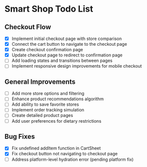 # Smart Shop Todo List

## Checkout Flow
- [x] Implement initial checkout page with store comparison
- [x] Connect the cart button to navigate to the checkout page
- [x] Create checkout confirmation page
- [x] Update checkout page to redirect to confirmation page
- [ ] Add loading states and transitions between pages
- [ ] Implement responsive design improvements for mobile checkout

## General Improvements
- [ ] Add more store options and filtering
- [ ] Enhance product recommendations algorithm
- [ ] Add ability to save favorite stores
- [ ] Implement order tracking simulation
- [ ] Create detailed product pages
- [ ] Add user preferences for dietary restrictions

## Bug Fixes
- [x] Fix undefined addItem function in CartSheet
- [x] Fix checkout button not navigating to checkout page
- [ ] Address platform-level hydration error (pending platform fix)
